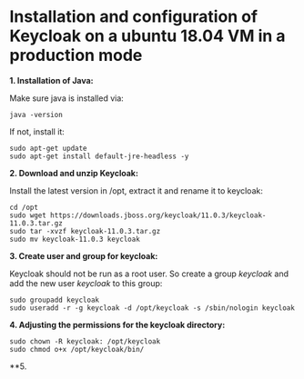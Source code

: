 # Installation and configuration of Keycloak on a ubuntu 18.04 VM in a production mode

**1. Installation of Java:**

Make sure java is installed via:
```
java -version
```

If not, install it:
```
sudo apt-get update
sudo apt-get install default-jre-headless -y
```

**2. Download and unzip Keycloak:**

Install the latest version in /opt, extract it and rename it to keycloak:
```
cd /opt
sudo wget https://downloads.jboss.org/keycloak/11.0.3/keycloak-11.0.3.tar.gz
sudo tar -xvzf keycloak-11.0.3.tar.gz
sudo mv keycloak-11.0.3 keycloak
```

**3. Create user and group for keycloak:**

Keycloak should not be run as a root user. So create a group *keycloak* and add the new user *keycloak* to this group:
```
sudo groupadd keycloak
sudo useradd -r -g keycloak -d /opt/keycloak -s /sbin/nologin keycloak
```

**4. Adjusting the permissions for the keycloak directory:**
```
sudo chown -R keycloak: /opt/keycloak
sudo chmod o+x /opt/keycloak/bin/
```

**5. 
